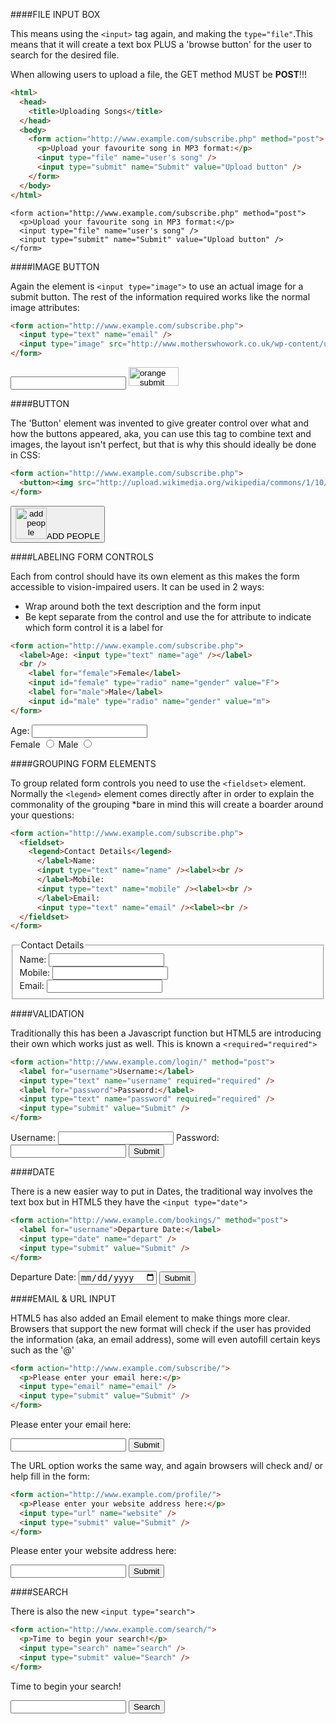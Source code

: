 ####FILE INPUT BOX

This means using the ```<input>``` tag again, and making the ```type="file"```.This means that it will create a text box PLUS a 'browse button' for the user to search for the desired file.

When allowing users to upload a file, the GET method MUST be __POST__!!!

```html
<html>
  <head>
    <title>Uploading Songs</title>
  </head>
  <body>
    <form action="http://www.example.com/subscribe.php" method="post">
      <p>Upload your favourite song in MP3 format:</p>
      <input type="file" name="user's song" />
      <input type="submit" name="Submit" value="Upload button" />
    </form>
  </body>
</html>
```
    <form action="http://www.example.com/subscribe.php" method="post">
      <p>Upload your favourite song in MP3 format:</p>
      <input type="file" name="user's song" />
      <input type="submit" name="Submit" value="Upload button" />
    </form>

####IMAGE BUTTON

Again the element is ```<input type="image">``` to use an actual image for a submit button. The rest of the information required works like the normal image attributes:

```html
<form action="http://www.example.com/subscribe.php">
  <input type="text" name="email" />
  <input type="image" src="http://www.motherswhowork.co.uk/wp-content/uploads/2013/08/orange-submission-button.png" alt="orange submit button" width="80" height="30">
</form>
```
<form action="http://www.example.com/subscribe.php">
  <input type="text" name="email" />
  <input type="image" src="http://www.motherswhowork.co.uk/wp-content/uploads/2013/08/orange-submission-button.png" alt="orange submit button" width="80" height="30">
</form>

####BUTTON

The 'Button' element was invented to give greater control over what and how the buttons appeared, aka, you can use this tag to combine text and images, the layout isn't perfect, but that is why this should ideally be done in CSS:

```html
<form action="http://www.example.com/subscribe.php">
  <button><img src="http://upload.wikimedia.org/wikipedia/commons/1/10/Crystal_Project_Add_group.png" alt="add people" width="50" height="50">ADD PEOPLE</button>
</form>
```
<form action="http://www.example.com/subscribe.php">
  <button><img src="http://upload.wikimedia.org/wikipedia/commons/1/10/Crystal_Project_Add_group.png" alt="add people" width="50" height="50">ADD PEOPLE</button>
</form>

####LABELING FORM CONTROLS

Each from control should have its own <label> element as this makes the form accessible to vision-impaired users. It can be used in 2 ways:

  * Wrap around both the text description and the form input
  * Be kept separate from the control and use the for attribute to indicate which form control it is a label for

```html
<form action="http://www.example.com/subscribe.php">
  <label>Age: <input type="text" name="age" /></label>
  <br />
    <label for="female">Female</label>
    <input id="female" type="radio" name="gender" value="F">
    <label for="male">Male</label>
    <input id="male" type="radio" name="gender" value="m">
</form>
```
<form action="http://www.example.com/subscribe.php">
  <label>Age: <input type="text" name="age" /></label>
  <br />
    <label for="female">Female</label>
    <input id="female" type="radio" name="gender" value="F">
    <label for="male">Male</label>
    <input id="male" type="radio" name="gender" value="m">
</form>

####GROUPING FORM ELEMENTS

To group related form controls you need to use the ```<fieldset>``` element. Normally the ```<legend>``` element comes directly after in order to explain the commonality of the grouping *bare in mind this will create a boarder around your questions:

```html
<form action="http://www.example.com/subscribe.php">
  <fieldset>
    <legend>Contact Details</legend>
      </label>Name:
      <input type="text" name="name" /><label><br />
      </label>Mobile:
      <input type="text" name="mobile" /><label><br />
      </label>Email:
      <input type="text" name="email" /><label><br />
  </fieldset>
</form>
```
<form action="http://www.example.com/subscribe.php">
  <fieldset>
    <legend>Contact Details</legend>
      </label>Name:
      <input type="text" name="name" /><label><br />
      </label>Mobile:
      <input type="text" name="mobile" /><label><br />
      </label>Email:
      <input type="text" name="email" /><label><br />
  </fieldset>
</form>

####VALIDATION

Traditionally this has been a Javascript function but HTML5 are introducing their own which works just as well. This is known a ```<required="required">```

```html
<form action="http://www.example.com/login/" method="post">
  <label for="username">Username:</label>
  <input type="text" name="username" required="required" />
  <label for="password">Password:</label>
  <input type="text" name="password" required="required" />
  <input type="submit" value="Submit" />
</form>
```
<form action="http://www.example.com/login/" method="post">
  <label for="username">Username:</label>
  <input type="text" name="username" required="required" />
  <label for="password">Password:</label>
  <input type="text" name="password" required="required" />
  <input type="submit" value="Submit" />
</form>

####DATE

There is a new easier way to put in Dates, the traditional way involves the text box but in HTML5 they have the ```<input type="date">```

```html
<form action="http://www.example.com/bookings/" method="post">
  <label for="username">Departure Date:</label>
  <input type="date" name="depart" />
  <input type="submit" value="Submit" />
</form>
```
<form action="http://www.example.com/bookings/" method="post">
  <label for="username">Departure Date:</label>
  <input type="date" name="depart" />
  <input type="submit" value="Submit" />
</form>

####EMAIL & URL INPUT

HTML5 has also added an Email element to make things more clear. Browsers that support the new format will check if the user has provided the information (aka, an email address), some will even autofill certain keys such as the '@'

```html
<form action="http://www.example.com/subscribe/">
  <p>Please enter your email here:</p>
  <input type="email" name="email" />
  <input type="submit" value="Submit" />
</form>
```
<form action="http://www.example.com/subscribe/">
  <p>Please enter your email here:</p>
  <input type="email" name="email" />
  <input type="submit" value="Submit" />
</form>

The URL option works the same way, and again browsers will check and/ or help fill in the form:

```html
<form action="http://www.example.com/profile/">
  <p>Please enter your website address here:</p>
  <input type="url" name="website" />
  <input type="submit" value="Submit" />
</form>
```
<form action="http://www.example.com/profile/">
  <p>Please enter your website address here:</p>
  <input type="url" name="website" />
  <input type="submit" value="Submit" />
</form>

####SEARCH

There is also the new ```<input type="search">```

```html
<form action="http://www.example.com/search/">
  <p>Time to begin your search!</p>
  <input type="search" name="search" />
  <input type="submit" value="Search" />
</form>
```
<form action="http://www.example.com/search/">
  <p>Time to begin your search!</p>
  <input type="search" name="search" />
  <input type="submit" value="Search" />
</form>
